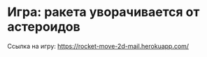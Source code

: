 # Игра: ракета уворачивается от астероидов
Ссылка на игру: https://rocket-move-2d-mail.herokuapp.com/
